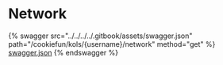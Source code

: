 # Network

{% swagger src="../../../../.gitbook/assets/swagger.json" path="/cookiefun/kols/{username}/network" method="get" %}
[swagger.json](../../../../.gitbook/assets/swagger.json)
{% endswagger %}
